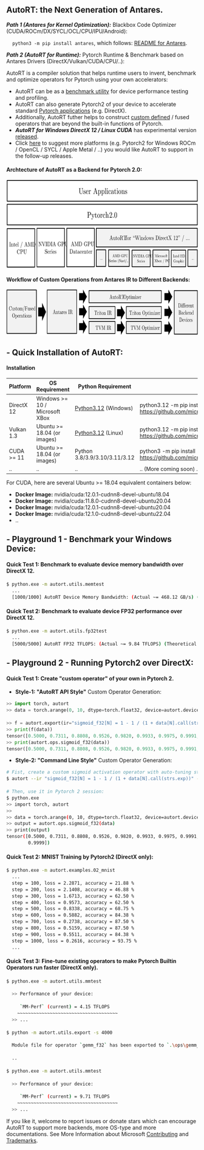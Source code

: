 ## AutoRT: the Next Generation of Antares.

***Path 1 (Antares for Kernel Optimization):*** Blackbox Code Optimizer (CUDA/ROCm/DX/SYCL/OCL/CPU/IPU/Android):

&nbsp;&nbsp;&nbsp;&nbsp;`python3 -m pip install antares`, which follows: [README for Antares](README-legacy.md).

***Path 2 (AutoRT for Runtime):*** Pytorch Runtime & Benchmark based on Antares Drivers (DirectX/Vulkan/CUDA/CPU/..):

AutoRT is a compiler solution that helps runtime users to invent, benchmark and optimize operators for Pytorch using your own accelerators:
- AutoRT can be as a [benchmark utility](#--playground-1---benchmark-your-windows-device) for device performance testing and profiling.
- AutoRT can also generate Pytorch2 of your device to accelerate standard [Pytorch applications](#quick-test-2-mnist-training-by-pytorch2-using-windows-directx) (e.g. DirectX).
- Additionally, AutoRT futher helps to construct [custom defined](#quick-test-1-create-custom-operator-of-your-own-in-pytorch-2) / fused operators that are beyond the built-in functions of Pytorch.
- ***AutoRT for Windows DirectX 12 / Linux CUDA*** has experimental version [released](#--quick-installation-of-autort).
- Click [here](https://github.com/microsoft/antares/issues/new) to suggest more platforms (e.g. Pytorch2 for Windows ROCm / OpenCL / SYCL / Apple Metal / ..) you would like AutoRT to support in the follow-up releases.

#### Archtecture of AutoRT as a Backend for Pytorch 2.0:
<p align="center">
  <img src="AutoRT4Torch.svg" data-canonical-src="AutoRT4Torch.svg" width="650" height="230" />
</p>

#### Workflow of Custom Operations from Antares IR to Different Backends:
<p align="center">
  <img src="AutoRT-opt.svg" data-canonical-src="AutoRT-opt.svg" width="650" height="120" />
</p>


## - Quick Installation of AutoRT:

#### Installation

| Platform | OS Requirement | Python Requirement | Download Link |
| --- | --- | --- | --- |
| DirectX 12 | Windows >= 10 / Microsoft XBox | [Python3.12](https://www.python.org/ftp/python/3.12.0/python-3.12.0-amd64.exe) (Windows) | python3.12 -m pip install -r https://github.com/microsoft/antares/releases/download/v0.9.4/autort_for_dxwin.py312 |
| Vulkan 1.3 | Ubuntu >= 18.04 (or images)  | [Python3.12](https://github.com/ghostplant/collections/releases/download/utilities/python-3.12-linux-x86_64.deb) (Linux) | python3.12 -m pip install -r https://github.com/microsoft/antares/releases/download/v0.9.4/autort_for_vklinux.py312 |
| CUDA >= 11 | Ubuntu >= 18.04 (or images) | Python 3.8/3.9/3.10/3.11/3.12 | python3 -m pip install -r https://github.com/microsoft/antares/releases/download/v0.9.4/autort_for_cuda_linux.py3x |
| .. | .. | .. | .. (More coming soon) .. |

For CUDA, here are several Ubuntu >= 18.04 equivalent containers below:
 * **Docker Image:** nvidia/cuda:12.0.1-cudnn8-devel-ubuntu18.04
 * **Docker Image:** nvidia/cuda:11.8.0-cudnn8-devel-ubuntu20.04
 * **Docker Image:** nvidia/cuda:12.0.1-cudnn8-devel-ubuntu20.04
 * **Docker Image:** nvidia/cuda:12.1.0-cudnn8-devel-ubuntu22.04
 * ..

## - Playground 1 - Benchmark your Windows Device:

#### Quick Test 1: Benchmark to evaluate device memory bandwidth over DirectX 12.
```sh
$ python.exe -m autort.utils.memtest
  ...
  [1000/1000] AutoRT Device Memory Bandwidth: (Actual ~= 468.12 GB/s) (Theoretical ~= 561.75 GB/s)
```

#### Quick Test 2: Benchmark to evaluate device FP32 performance over DirectX 12.
```sh
$ python.exe -m autort.utils.fp32test
  ...
  [5000/5000] AutoRT FP32 TFLOPS: (Actual ~= 9.84 TFLOPS) (Theoretical ~= 10.93 TFLOPS)
```

## - Playground 2 - Running Pytorch2 over DirectX:

#### Quick Test 1: Create "custom operator" of your own in Pytorch 2.

- **Style-1: "AutoRT API Style"** Custom Operator Generation:
```py
>> import torch, autort
>> data = torch.arange(0, 10, dtype=torch.float32, device=autort.device())

>> f = autort.export(ir="sigmoid_f32[N] = 1 - 1 / (1 + data[N].call(strs.exp))", inputs=["data=float32[N:4096000]"], config="tune:5")
>> print(f(data))
tensor([0.5000, 0.7311, 0.8808, 0.9526, 0.9820, 0.9933, 0.9975, 0.9991, 0.9997, 0.9999])
>> print(autort.ops.sigmoid_f32(data))
tensor([0.5000, 0.7311, 0.8808, 0.9526, 0.9820, 0.9933, 0.9975, 0.9991, 0.9997, 0.9999])
```

- **Style-2: "Command Line Style"** Custom Operator Generation:
```sh
# Fist, create a custom sigmoid activation operator with auto-tuning steps == 10:
$ autort --ir "sigmoid_f32[N] = 1 - 1 / (1 + data[N].call(strs.exp))" -i data=float32[N:4096000] -c "tune:5"

# Then, use it in Pytorch 2 session:
$ python.exe
>> import torch, autort
>>
>> data = torch.arange(0, 10, dtype=torch.float32, device=autort.device())
>> output = autort.ops.sigmoid_f32(data)
>> print(output)
tensor([0.5000, 0.7311, 0.8808, 0.9526, 0.9820, 0.9933, 0.9975, 0.9991, 0.9997,
        0.9999])
```


#### Quick Test 2: MNIST Training by Pytorch2 (DirectX only):
```sh
$ python.exe -m autort.examples.02_mnist
  ...
  step = 100, loss = 2.2871, accuracy = 21.88 %
  step = 200, loss = 2.1408, accuracy = 46.88 %
  step = 300, loss = 1.6713, accuracy = 62.50 %
  step = 400, loss = 0.9573, accuracy = 62.50 %
  step = 500, loss = 0.8338, accuracy = 68.75 %
  step = 600, loss = 0.5882, accuracy = 84.38 %
  step = 700, loss = 0.2738, accuracy = 87.50 %
  step = 800, loss = 0.5159, accuracy = 87.50 %
  step = 900, loss = 0.5511, accuracy = 84.38 %
  step = 1000, loss = 0.2616, accuracy = 93.75 %
  ...
```

#### Quick Test 3: Fine-tune existing operators to make Pytorch Builtin Operators run faster (DirectX only).
```sh
$ python.exe -m autort.utils.mmtest

  >> Performance of your device:

     `MM-Perf` (current) = 4.15 TFLOPS
    ~~~~~~~~~~~~~~~~~~~~~~~~~~~~~~~~~~~~~
  >> ...

$ python -m autort.utils.export -s 4000

  Module file for operator `gemm_f32` has been exported to `.\ops\gemm_f32.mod`.

  ..

$ python.exe -m autort.utils.mmtest

  >> Performance of your device:

     `MM-Perf` (current) = 9.71 TFLOPS
    ~~~~~~~~~~~~~~~~~~~~~~~~~~~~~~~~~~~~~
  >> ...
```

If you like it, welcome to report issues or donate stars which can encourage AutoRT to support more backends, more OS-type and more documentations. See More Information about Microsoft [Contributing](CONTRIBUTING.md) and [Trademarks](TRADEMARKS.md).
